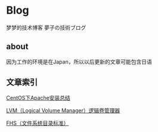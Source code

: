 # Blog

梦梦的技术博客
夢子の技術ブログ

## about
因为工作的环境是在Japan，所以以后更新的文章可能包含日语
## 文章索引
[CentOS下Apache安装总结](https://github.com/smallclover/smallclover.github.io/issues/2)

[LVM（Logical Volume Manager）逻辑卷管理器](https://github.com/smallclover/smallclover.github.io/issues/3)

[FHS（文件系统目录标准）](https://github.com/smallclover/smallclover.github.io/issues/4)

